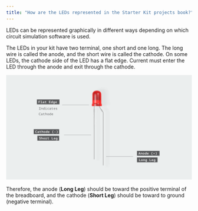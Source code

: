 ```yaml
---
title: "How are the LEDs represented in the Starter Kit projects book?"
---
```


LEDs can be represented graphically in different ways depending on which circuit simulation software is used.

The LEDs in your kit have two terminal, one short and one long. The long wire is called the anode, and the short wire is called the cathode. On some LEDs, the cathode side of the LED has a flat edge. Current must enter the LED through the anode and exit through the cathode.

![Picture showing and LED and describing its components](img/leds.png)

Therefore, the anode (**Long Leg**) should be toward the positive terminal of the breadboard, and the cathode (**Short Leg**) should be toward to ground (negative terminal).
